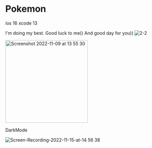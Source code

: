 # Pokemon

ios 16
xcode 13

I'm doing my best. 
Good luck to me))
And good day for you))
![2-2](https://user-images.githubusercontent.com/98461511/200515975-d7128739-9071-40d7-9a6c-577f55f8653e.gif)

<img width="258" alt="Screenshot 2022-11-09 at 13 55 30" src="https://user-images.githubusercontent.com/98461511/200821583-29f9c633-f70d-4bb2-94b8-9f0192c6ada0.png">

DarkMode

![Screen-Recording-2022-11-15-at-14 56 38](https://user-images.githubusercontent.com/98461511/201914751-32b45005-0940-4667-9942-448c1a27051f.gif)

